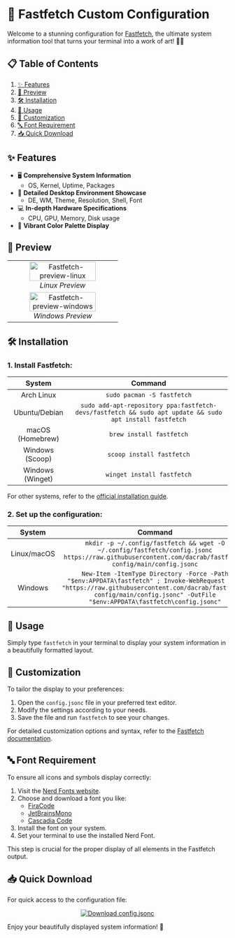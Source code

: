 # 🚀 Fastfetch Custom Configuration

Welcome to a stunning configuration for [Fastfetch](https://github.com/fastfetch-cli/fastfetch), the ultimate system information tool that turns your terminal into a work of art! 🎨✨

## 📋 Table of Contents

1. [✨ Features](#-features)
2. [👀 Preview](#-preview)
3. [🛠️ Installation](#️-installation)
4. [🚀 Usage](#-usage)
5. [🎨 Customization](#-customization)
6. [🔤 Font Requirement](#-font-requirement)
7. [📥 Quick Download](#-quick-download)

## ✨ Features

- 🖥️ **Comprehensive System Information**
  - OS, Kernel, Uptime, Packages
- 🎨 **Detailed Desktop Environment Showcase**
  - DE, WM, Theme, Resolution, Shell, Font
- 💻 **In-depth Hardware Specifications**
  - CPU, GPU, Memory, Disk usage
- 🌈 **Vibrant Color Palette Display**

## 👀 Preview

<div align="center">
  <table>
    <tr>
      <td align="center">
        <img src="https://github.com/user-attachments/assets/f249aabf-6850-4c45-938e-2a364c64b5ea" alt="Fastfetch-preview-linux" width="80%">
        <br>
        <em>Linux Preview</em>
      </td>
    </tr>
    <tr>
      <td align="center">
        <img src="https://github.com/user-attachments/assets/6f4b7f2b-989b-4f90-bd71-183dd00f0d0f" alt="Fastfetch-preview-windows" width="80%">
        <br>
        <em>Windows Preview</em>
      </td>
    </tr>
  </table>
</div>

## 🛠️ Installation

### 1. Install Fastfetch:

| System | Command |
|:------:|:-------:|
| Arch Linux | `sudo pacman -S fastfetch` |
| Ubuntu/Debian | `sudo add-apt-repository ppa:fastfetch-devs/fastfetch && sudo apt update && sudo apt install fastfetch` |
| macOS (Homebrew) | `brew install fastfetch` |
| Windows (Scoop) | `scoop install fastfetch` |
| Windows (Winget) | `winget install fastfetch` |

For other systems, refer to the [official installation guide](https://github.com/fastfetch-cli/fastfetch#installation).

### 2. Set up the configuration:

| System | Command |
|:------:|:-------:|
| Linux/macOS | `mkdir -p ~/.config/fastfetch && wget -O ~/.config/fastfetch/config.jsonc https://raw.githubusercontent.com/dacrab/fastfetch-config/main/config.jsonc` |
| Windows | ```New-Item -ItemType Directory -Force -Path "$env:APPDATA\fastfetch" ; Invoke-WebRequest -Uri "https://raw.githubusercontent.com/dacrab/fastfetch-config/main/config.jsonc" -OutFile "$env:APPDATA\fastfetch\config.jsonc"``` |

## 🚀 Usage

Simply type `fastfetch` in your terminal to display your system information in a beautifully formatted layout.

## 🎨 Customization

To tailor the display to your preferences:

1. Open the `config.jsonc` file in your preferred text editor.
2. Modify the settings according to your needs.
3. Save the file and run `fastfetch` to see your changes.

For detailed customization options and syntax, refer to the [Fastfetch documentation](https://github.com/fastfetch-cli/fastfetch/wiki/Configuration).

## 🔤 Font Requirement

To ensure all icons and symbols display correctly:

1. Visit the [Nerd Fonts website](https://www.nerdfonts.com/).
2. Choose and download a font you like:
   - [FiraCode](https://github.com/ryanoasis/nerd-fonts/releases/download/v3.0.2/FiraCode.zip)
   - [JetBrainsMono](https://github.com/ryanoasis/nerd-fonts/releases/download/v3.0.2/JetBrainsMono.zip)
   - [Cascadia Code](https://github.com/ryanoasis/nerd-fonts/releases/download/v3.0.2/CascadiaCode.zip)
3. Install the font on your system.
4. Set your terminal to use the installed Nerd Font.

This step is crucial for the proper display of all elements in the Fastfetch output.

## 📥 Quick Download

For quick access to the configuration file:

<p align="center">
  <a href="https://raw.githubusercontent.com/dacrab/fastfetch-config/main/config.jsonc">
    <img src="https://img.shields.io/badge/⬇️ Download-config.jsonc-blue?style=for-the-badge&logo=json&logoColor=white" alt="Download config.jsonc">
  </a>
</p>

Enjoy your beautifully displayed system information! 🎉

